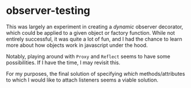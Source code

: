 # observer-testing

This was largely an experiment in creating a *dynamic* observer decorator, which could be applied to a given object or factory function. While not entirely successful, it was quite a lot of fun, and I had the chance to learn more about how objects work in javascript under the hood.

Notably, playing around with `Proxy` and `Reflect` seems to have some possibilities. If I have the time, I may revisit this.

For my purposes, the final solution of specifying *which* methods/attributes to which I would like to attach listeners seems a viable solution.

